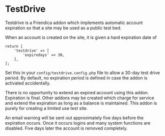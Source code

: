 TestDrive
=========


Testdrive is a Friendica addon which implements automatic account expiration so that a site may be used as a public test bed.

When an account is created on the site, it is given a hard expiration date of

	return [
		'testdrive' => [
			'expiredays' => 30,
		],
	];

Set this in your `config/testdrive.config.php` file to allow a 30-day test drive period.
By default, no expiration period is defined in case the addon is activated accidentally.

There is no opportunity to extend an expired account using this addon.
Expiration is final.
Other addons may be created which charge for service and extend the expiration as long as a balance is maintained.
This addon is purely for creating a limited use test site.

An email warning will be sent out approximately five days before the expiration occurs.
Once it occurs logins and many system functions are disabled.
Five days later the account is removed completely.
